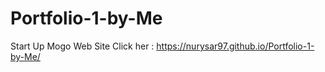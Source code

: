 # Portfolio-1-by-Me
Start Up Mogo Web Site
Click her : https://nurysar97.github.io/Portfolio-1-by-Me/
